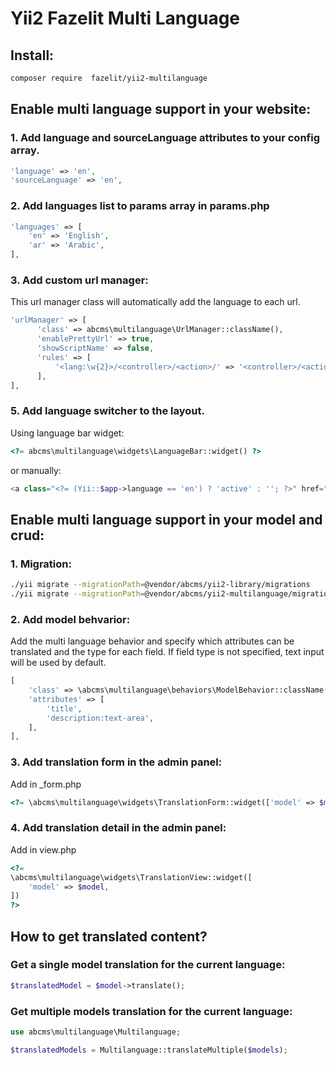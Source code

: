 # Yii2 Fazelit Multi Language 

## Install:
```bash
composer require  fazelit/yii2-multilanguage
```

## Enable multi language support in your website:

### 1. Add language and sourceLanguage attributes to your config array.
```php
'language' => 'en',
'sourceLanguage' => 'en',
```

### 2. Add languages list to params array in params.php
```php
'languages' => [
    'en' => 'English',
    'ar' => 'Arabic',
],
```

### 3. Add custom url manager:
This url manager class will automatically add the language to each url.
```php
'urlManager' => [
      'class' => abcms\multilanguage\UrlManager::className(),
      'enablePrettyUrl' => true,
      'showScriptName' => false,
      'rules' => [
          '<lang:\w{2}>/<controller>/<action>/' => '<controller>/<action>',
      ],
],
```

### 5. Add language switcher to the layout.
Using language bar widget:
```php
<?= abcms\multilanguage\widgets\LanguageBar::widget() ?>
```
or manually:
```php
<a class="<?= (Yii::$app->language == 'en') ? 'active' : ''; ?>" href="<?= Url::current(['lang' => 'en']) ?>">En</a>
```

## Enable multi language support in your model and crud:

### 1. Migration:
```bash
./yii migrate --migrationPath=@vendor/abcms/yii2-library/migrations
./yii migrate --migrationPath=@vendor/abcms/yii2-multilanguage/migrations
```

### 2. Add model behvarior:
Add the multi language behavior and specify which attributes can be translated and the type for each field. If field type is not specified, text input will be used by default.

```php
[
    'class' => \abcms\multilanguage\behaviors\ModelBehavior::className(),
    'attributes' => [
        'title',
        'description:text-area',
    ],
],
```

### 3. Add translation form in the admin panel:
Add in _form.php
```php
<?= \abcms\multilanguage\widgets\TranslationForm::widget(['model' => $model]) ?>
```

### 4. Add translation detail in the admin panel:
Add in view.php
```php
<?=
\abcms\multilanguage\widgets\TranslationView::widget([
    'model' => $model,
])
?>
```

## How to get translated content?

### Get a single model translation for the current language:
```php
$translatedModel = $model->translate();
```

### Get multiple models translation for the current language:
```php
use abcms\multilanguage\Multilanguage;

$translatedModels = Multilanguage::translateMultiple($models);
```

